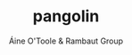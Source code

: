 ---
title: 'pangolin'
author: Áine O'Toole & Rambaut Group
group: software
permalink: /pangolin/
logo: pangolin_logo.svg
description: phylogenetic assignment of named global outbreak lineages
github: https://github.com/cov-lineages/pangolin
---